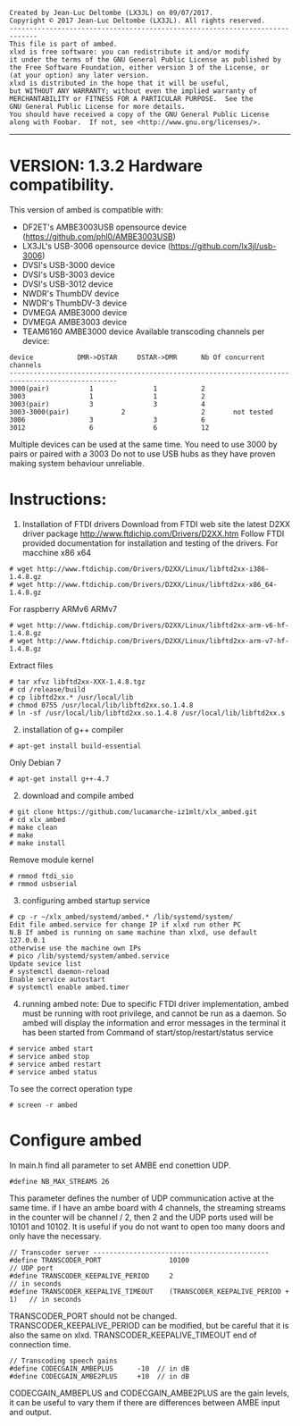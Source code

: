 
    Created by Jean-Luc Deltombe (LX3JL) on 09/07/2017.
    Copyright © 2017 Jean-Luc Deltombe (LX3JL). All rights reserved.
    ----------------------------------------------------------------------------- 
    This file is part of ambed.
    xlxd is free software: you can redistribute it and/or modify
    it under the terms of the GNU General Public License as published by
    the Free Software Foundation, either version 3 of the License, or
    (at your option) any later version.
    xlxd is distributed in the hope that it will be useful,
    but WITHOUT ANY WARRANTY; without even the implied warranty of
    MERCHANTABILITY or FITNESS FOR A PARTICULAR PURPOSE.  See the
    GNU General Public License for more details.
    You should have received a copy of the GNU General Public License
    along with Foobar.  If not, see <http://www.gnu.org/licenses/>.
 ----------------------------------------------------------------------------

VERSION: 1.3.2
Hardware compatibility.
======================
This version of ambed is compatible with:
- DF2ET's AMBE3003USB opensource device (https://github.com/phl0/AMBE3003USB)
- LX3JL's USB-3006 opensource device (https://github.com/lx3jl/usb-3006)
- DVSI's USB-3000 device
- DVSI's USB-3003 device
- DVSI's USB-3012 device
- NWDR's ThumbDV device
- NWDR's ThumbDV-3 device
- DVMEGA AMBE3000 device
- DVMEGA AMBE3003 device
- TEAM6160 AMBE3000 device
Available transcoding channels per device:
```
device			 DMR->DSTAR		DSTAR->DMR		Nb Of concurrent channels
-------------------------------------------------------------------------------------------------
3000(pair)		    1				1			2
3003			    1				1			2
3003(pair)		    3				3			4
3003-3000(pair)	            2			        2		not tested
3006			    3				3			6
3012			    6				6			12
```
Multiple devices can be used at the same time.
You need to use 3000 by pairs or paired with a 3003
Do not to use USB hubs as they have proven making
system behaviour unreliable.

Instructions:
=============
1) Installation of FTDI drivers
Download from FTDI web site the latest D2XX driver package http://www.ftdichip.com/Drivers/D2XX.htm
Follow FTDI provided documentation for installation and testing of the drivers.
For macchine x86 x64
```
# wget http://www.ftdichip.com/Drivers/D2XX/Linux/libftd2xx-i386-1.4.8.gz
# wget http://www.ftdichip.com/Drivers/D2XX/Linux/libftd2xx-x86_64-1.4.8.gz
```
For raspberry ARMv6 ARMv7
```
# wget http://www.ftdichip.com/Drivers/D2XX/Linux/libftd2xx-arm-v6-hf-1.4.8.gz
# wget http://www.ftdichip.com/Drivers/D2XX/Linux/libftd2xx-arm-v7-hf-1.4.8.gz
```
Extract files
```
# tar xfvz libftd2xx-XXX-1.4.8.tgz
# cd /release/build
# cp libftd2xx.* /usr/local/lib
# chmod 0755 /usr/local/lib/libftd2xx.so.1.4.8
# ln -sf /usr/local/lib/libftd2xx.so.1.4.8 /usr/local/lib/libftd2xx.s
```
2) installation of g++ compiler
```
# apt-get install build-essential
```
Only Debian 7
```
# apt-get install g++-4.7
```
2) download and compile ambed
```
# git clone https://github.com/lucamarche-iz1mlt/xlx_ambed.git
# cd xlx_ambed
# make clean
# make
# make install
```
Remove module kernel
```
# rmmod ftdi_sio
# rmmod usbserial
```
3) configuring ambed startup service
```
# cp -r ~/xlx_ambed/systemd/ambed.* /lib/systemd/system/
Edit file ambed.service for change IP if xlxd run other PC
N.B If ambed is running on same machine than xlxd, use default 127.0.0.1
otherwise use the machine own IPs
# pico /lib/systemd/system/ambed.service
Update sevice list
# systemctl daemon-reload
Enable service autostart
# systemctl enable ambed.timer
```
4) running ambed
note:
Due to specific FTDI driver implementation, ambed must be running
with root privilege, and cannot be run as a daemon.
So ambed will display the information and error messages in the
terminal it has been started from
Command of start/stop/restart/status service
```
# service ambed start
# service ambed stop
# service ambed restart
# service ambed status
```
To see the correct operation type
```
# screen -r ambed
```

Configure ambed
===============

In main.h find all parameter to set AMBE end conettion UDP.

```
#define NB_MAX_STREAMS 26
```
This parameter defines the number of UDP communication active at the same time. 
if I have an ambe board with 4 channels, the streaming streams in the counter will be channel / 2, 
then 2 and the UDP ports used will be 10101 and 10102.
It is useful if you do not want to open too many doors and only have the necessary.

```
// Transcoder server --------------------------------------------
#define TRANSCODER_PORT                 10100                               // UDP port
#define TRANSCODER_KEEPALIVE_PERIOD     2                                   // in seconds
#define TRANSCODER_KEEPALIVE_TIMEOUT    (TRANSCODER_KEEPALIVE_PERIOD + 1)   // in seconds
```
TRANSCODER_PORT should not be changed.
TRANSCODER_KEEPALIVE_PERIOD can be modified, but be careful that it is also the same on xlxd.
TRANSCODER_KEEPALIVE_TIMEOUT end of connection time.

```
// Transcoding speech gains
#define CODECGAIN_AMBEPLUS      -10  // in dB
#define CODECGAIN_AMBE2PLUS     +10  // in dB
```
CODECGAIN_AMBEPLUS and CODECGAIN_AMBE2PLUS are the gain levels, 
it can be useful to vary them if there are differences between AMBE input and output.
